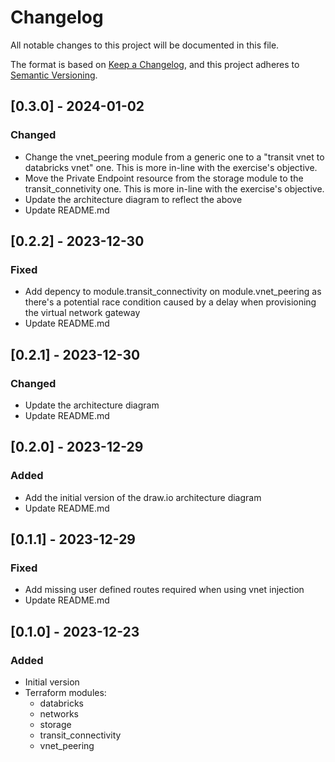 # Changelog
All notable changes to this project will be documented in this file.

The format is based on [Keep a Changelog](https://keepachangelog.com/en/1.0.0/),
and this project adheres to [Semantic Versioning](https://semver.org/spec/v2.0.0.html).

## [0.3.0] - 2024-01-02
### Changed
- Change the vnet_peering module from a generic one to a "transit vnet to databricks vnet" one.
This is more in-line with the exercise's objective.
- Move the Private Endpoint resource from the storage module to the transit_connetivity one.
This is more in-line with the exercise's objective.
- Update the architecture diagram to reflect the above
- Update README.md

## [0.2.2] - 2023-12-30
### Fixed
- Add depency to module.transit_connectivity on module.vnet_peering as there's a potential race condition caused by a delay when provisioning the virtual network gateway
- Update README.md

## [0.2.1] - 2023-12-30
### Changed
- Update the architecture diagram
- Update README.md

## [0.2.0] - 2023-12-29
### Added
- Add the initial version of the draw.io architecture diagram
- Update README.md

## [0.1.1] - 2023-12-29
### Fixed
- Add missing user defined routes required when using vnet injection
- Update README.md

## [0.1.0] - 2023-12-23
### Added
- Initial version
- Terraform modules:
  - databricks
  - networks
  - storage
  - transit_connectivity
  - vnet_peering
